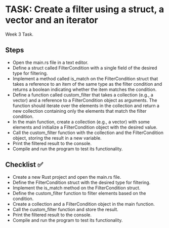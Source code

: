 # TASK: Create a filter using a struct, a vector and an iterator
Week 3 Task.
## Steps

-    Open the main.rs file in a text editor.
-    Define a struct called FilterCondition with a single field of the desired type for filtering.
-    Implement a method called is_match on the FilterCondition struct that takes a reference to an item of the same type as the filter condition and returns a boolean indicating whether the item matches the condition.
-    Define a function called custom_filter that takes a collection (e.g., a vector) and a reference to a FilterCondition object as arguments. The function should iterate over the elements in the collection and return a new collection containing only the elements that match the filter condition.
-    In the main function, create a collection (e.g., a vector) with some elements and initialize a FilterCondition object with the desired value.
-    Call the custom_filter function with the collection and the FilterCondition object, storing the result in a new variable.
-    Print the filtered result to the console.
-    Compile and run the program to test its functionality.

## Checklist ✅ 
-    Create a new Rust project and open the main.rs file.
-    Define the FilterCondition struct with the desired type for filtering.
-    Implement the is_match method on the FilterCondition struct.
-    Define the custom_filter function to filter elements based on the condition.
-    Create a collection and a FilterCondition object in the main function.
-    Call the custom_filter function and store the result.
-    Print the filtered result to the console.
-    Compile and run the program to test its functionality.